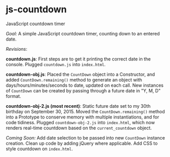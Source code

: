 # js-countdown
JavaScript countdown timer

*Goal:* A simple JavaScript countdown timer, counting down to an entered date.

*Revisions*:

**countdown.js**: First steps are to get it printing the correct date in the console. Plugged ```countdown.js``` into  ```index.html```.

**countdown-obj.js**: Placed the ```CountDown``` object into a Constructor, and added ```CountDown.remaining()``` method to generate an object with days/hours/minutes/seconds to date, updated on each call. New instances of ```CountDown``` can be created by passing through a future date in "Y, M, D" format.

**countdown-obj-2.js (most recent)**: Static future date set to my 30th birthday on September 30, 2015. Moved the ```CountDown.remaining()``` method into a Prototype to conserve memory with multiple instantiations, and for code tidiness. Plugged ```countdown-obj-2.js``` into ```index.html```, which now renders real-time countdown based on the ```current_countdown``` object.

*Coming Soon:* Add date selection to be passed into new ```CountDown``` instance creation. Clean up code by adding jQuery where applicable. Add CSS to style countdown on ```index.html```.

